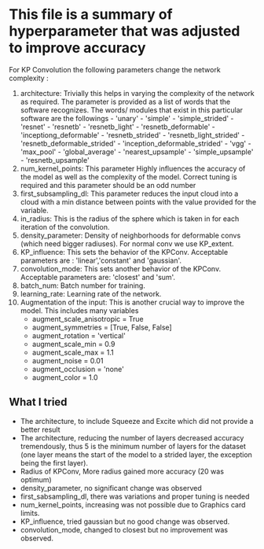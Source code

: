 # This file is a summary of hyperparameter that was adjusted to improve accuracy

For KP Convolution the following parameters change the network complexity :
  1.  architecture: Trivially this helps in varying the complexity of the network as required. The parameter is provided as a list of words that the software recognizes. The words/ modules that exist in this particular software are the followings
    - 'unary'
    - 'simple'
    - 'simple_strided'
    - 'resnet'
    - 'resnetb'
    - 'resnetb_light'
    - 'resnetb_deformable'
    - 'inceptiong_deformable'
    - 'resnetb_strided'
    - 'resnetb_light_strided'
    - 'resnetb_deformable_strided'
    - 'inception_deformable_strided'
    - 'vgg'
    - 'max_pool'
    - 'global_average'
    - 'nearest_upsample'
    - 'simple_upsample'
    - 'resnetb_upsample'
  2.  num_kernel_points: This parameter Highly influences the accuracy of the model as well as the complexity of the model. Correct tuning is required and this parameter should be an odd number
  3.  first_subsampling_dl: This parameter reduces the input cloud into a cloud with a min distance between points with the value provided for the variable.
  4.  in_radius: This is the radius of the sphere which is taken in for each iteration of the convolution.
  5.  density_parameter: Density of neighborhoods for deformable convs (which need bigger radiuses). For normal conv we use KP_extent.
  6.  KP_influence: This sets the behavior of the KPConv. Acceptable parameters are : 'linear','constant' and 'gaussian'.
  7.  convolution_mode: This sets another behavior of the KPConv. Acceptable parameters are: 'closest' and 'sum'.
  8.  batch_num: Batch number for training.
  9.  learning_rate: Learning rate of the network.
  10. Augmentation of the input: This is another crucial way to improve the model. This includes many variables  
      -  augment_scale_anisotropic = True
      -  augment_symmetries = [True, False, False]
      -  augment_rotation = 'vertical'
      -  augment_scale_min = 0.9
      -  augment_scale_max = 1.1
      -  augment_noise = 0.01
      -  augment_occlusion = 'none'
      -  augment_color = 1.0
 
## What I tried

- The architecture, to include Squeeze and Excite which did not provide a better result
- The architecture, reducing the number of layers decreased accuracy tremendously, thus 5 is the minimum number of layers for the dataset (one layer means the start of the model to a strided layer, the exception being the first layer).
- Radius of KPConv, More radius gained more accuracy (20 was optimum)
- density_parameter, no significant change was observed
- first_sabsampling_dl, there was variations and proper tuning is needed
- num_kernel_points, increasing was not possible due to Graphics card limits.
- KP_influence, tried gaussian but no good change was observed.
- convolution_mode, changed to closest but no improvement was observed.

